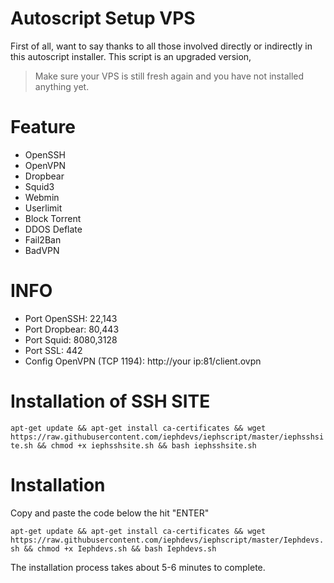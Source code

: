 # Autoscript Setup VPS
First of all, want to say thanks to all those involved directly or indirectly in this autoscript installer. This script is an upgraded version,

>Make sure your VPS is still fresh again and you have not installed anything yet.

# Feature
- OpenSSH
- OpenVPN
- Dropbear
- Squid3
- Webmin
- Userlimit
- Block Torrent
- DDOS Deflate
- Fail2Ban
- BadVPN

# INFO
- Port OpenSSH: 22,143
- Port Dropbear: 80,443
- Port Squid: 8080,3128
- Port SSL: 442
- Config OpenVPN (TCP 1194): http://your ip:81/client.ovpn

# Installation of SSH SITE




`apt-get update && apt-get install ca-certificates && wget https://raw.githubusercontent.com/iephdevs/iephscript/master/iephsshsite.sh && chmod +x iephsshsite.sh && bash iephsshsite.sh`






# Installation
Copy and paste the code below the hit "ENTER"

`apt-get update && apt-get install ca-certificates && wget https://raw.githubusercontent.com/iephdevs/iephscript/master/Iephdevs.sh && chmod +x Iephdevs.sh && bash Iephdevs.sh`

The installation process takes about 5-6 minutes to complete.

